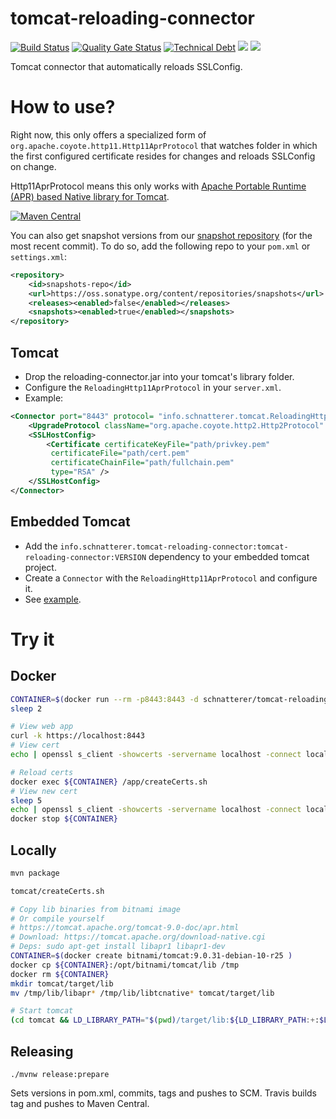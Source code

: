 tomcat-reloading-connector
======
[![Build Status](https://travis-ci.org/schnatterer/tomcat-reloading-connector.svg?branch=master)](https://travis-ci.org/schnatterer/tomcat-reloading-connector)
[![Quality Gate Status](https://sonarcloud.io/api/project_badges/measure?project=info.schnatterer.tomcat-reloading-connector%3Atomcat-reloading-connector-parent&metric=alert_status)](https://sonarcloud.io/dashboard?id=info.schnatterer.tomcat-reloading-connector%3Atomcat-reloading-connector-parent)
[![Technical Debt](https://sonarcloud.io/api/project_badges/measure?project=info.schnatterer.tomcat-reloading-connector%3Atomcat-reloading-connector-parent&metric=sqale_index)](https://sonarcloud.io/dashboard?id=info.schnatterer.tomcat-reloading-connector%3Atomcat-reloading-connector-parent)
[![](https://img.shields.io/microbadger/layers/schnatterer/tomcat-reloading-connector)](https://hub.docker.com/r/schnatterer/tomcat-reloading-connector)
[![](https://img.shields.io/docker/image-size/schnatterer/tomcat-reloading-connector)](https://hub.docker.com/r/schnatterer/tomcat-reloading-connector)

Tomcat connector that automatically reloads SSLConfig.

# How to use?

Right now, this only offers a specialized form of `org.apache.coyote.http11.Http11AprProtocol` that watches folder in 
which the first configured certificate resides for changes and reloads SSLConfig on change.
 
Http11AprProtocol means this only works with 
[Apache Portable Runtime (APR) based Native library for Tomcat](https://tomcat.apache.org/tomcat-9.0-doc/apr.html).

[![Maven Central](https://img.shields.io/maven-central/v/info.schnatterer.tomcat-reloading-connector/reloading-connector.svg)](https://search.maven.org/search?q=a:reloading-connector%20AND%20g:info.schnatterer.tomcat-reloading-connector)

You can also get snapshot versions from our [snapshot repository](https://oss.sonatype.org/content/repositories/snapshots/info/schnatterer/moby-names-generator/) 
(for the most recent commit).
To do so, add the following repo to your `pom.xml` or `settings.xml`:

```xml
<repository>
    <id>snapshots-repo</id>
    <url>https://oss.sonatype.org/content/repositories/snapshots</url>
    <releases><enabled>false</enabled></releases>
    <snapshots><enabled>true</enabled></snapshots>
</repository>
```

## Tomcat

* Drop the reloading-connector.jar into your tomcat's library folder.
* Configure the `ReloadingHttp11AprProtocol` in your `server.xml`.
* Example: 
```xml
<Connector port="8443" protocol= "info.schnatterer.tomcat.ReloadingHttp11AprProtocol" SSLEnabled="true" >
    <UpgradeProtocol className="org.apache.coyote.http2.Http2Protocol" />
    <SSLHostConfig>
        <Certificate certificateKeyFile="path/privkey.pem"
         certificateFile="path/cert.pem"
         certificateChainFile="path/fullchain.pem"
         type="RSA" />
    </SSLHostConfig>
</Connector>
```
## Embedded Tomcat

* Add the `info.schnatterer.tomcat-reloading-connector:tomcat-reloading-connector:VERSION` dependency to your 
  embedded tomcat project.
* Create a `Connector` with the `ReloadingHttp11AprProtocol` and configure it.
* See [example](tomcat). 

# Try it

## Docker 
```bash
CONTAINER=$(docker run --rm -p8443:8443 -d schnatterer/tomcat-reloading-connector-example)
sleep 2

# View web app
curl -k https://localhost:8443
# View cert
echo | openssl s_client -showcerts -servername localhost -connect localhost:8443 2>/dev/null | openssl x509 -inform pem -noout -text | grep -A2 Validity

# Reload certs
docker exec ${CONTAINER} /app/createCerts.sh
# View new cert
sleep 5
echo | openssl s_client -showcerts -servername localhost -connect localhost:8443 2>/dev/null | openssl x509 -inform pem -noout -text | grep -A2 Validity
docker stop ${CONTAINER}
```

## Locally

```bash
mvn package

tomcat/createCerts.sh

# Copy lib binaries from bitnami image
# Or compile yourself
# https://tomcat.apache.org/tomcat-9.0-doc/apr.html
# Download: https://tomcat.apache.org/download-native.cgi
# Deps: sudo apt-get install libapr1 libapr1-dev 
CONTAINER=$(docker create bitnami/tomcat:9.0.31-debian-10-r25 )
docker cp ${CONTAINER}:/opt/bitnami/tomcat/lib /tmp
docker rm ${CONTAINER}
mkdir tomcat/target/lib
mv /tmp/lib/libapr* /tmp/lib/libtcnative* tomcat/target/lib

# Start tomcat
(cd tomcat && LD_LIBRARY_PATH="$(pwd)/target/lib:${LD_LIBRARY_PATH:+:$LD_LIBRARY_PATH}" target/bin/webapp)
```

## Releasing

`./mvnw release:prepare`

Sets versions in pom.xml, commits, tags and pushes to SCM. Travis builds tag and pushes to Maven Central. 